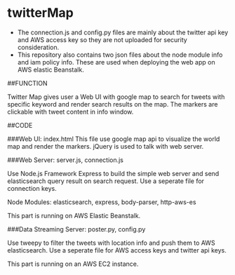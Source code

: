 # twitterMap

* The connection.js and config.py files are mainly about the twitter api key and AWS access key so they are not uploaded for security consideration.
* This repository also contains two json files about the node module info and iam policy info. These are used when deploying the web app on AWS elastic Beanstalk.

##FUNCTION

Twitter Map gives user a Web UI with google map to search for tweets with specific keyword and render search results on the map. The markers are clickable with tweet content in info window.

##CODE

###Web UI:
index.html
This file use google map api to visualize the world map and render the markers. jQuery is used to talk with web server.


###Web Server:
server.js, connection.js

Use Node.js Framework Express to build the simple web server and send elasticsearch query result on search request. Use a seperate file for connection keys.

Node Modules: elasticsearch, express, body-parser, http-aws-es

This part is running on AWS Elastic Beanstalk.


###Data Streaming Server:
poster.py, config.py

Use tweepy to filter the tweets with location info and push them to AWS elasticsearch. Use a seperate file for AWS access keys and twitter api keys.

This part is running on an AWS EC2 instance.